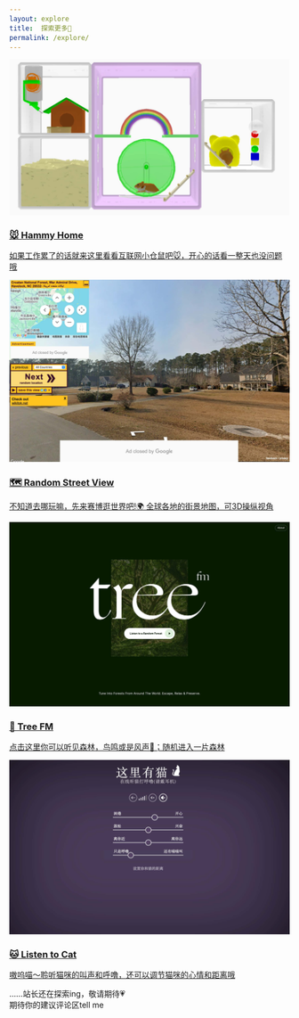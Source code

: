 ```yaml
---
layout: explore
title:  探索更多🚀
permalink: /explore/
---
```

<div class="explore-grid">
  <!-- 卡片1 -->
  <a href="https://hammyhome.com" class="explore-card">
    <img src="/assets/images/explore/HammyHome.jpg" alt="Hammy Home">
    <div class="explore-content">
      <h3>🐭 Hammy Home</h3>
      <p>如果工作累了的话就来这里看看互联网小仓鼠吧🐭，开心的话看一整天也没问题哦</p>
    </div>
  </a>

  <!-- 卡片2 -->
  <a href="https://randomstreetview.com" class="explore-card">
    <img src="/assets/images/explore/RandomStreetView.jpg" alt="Random Street View">
    <div class="explore-content">
      <h3>🗺️ Random Street View</h3>
      <p>不知道去哪玩嘛，先来赛博逛世界吧!🌍 全球各地的街景地图，可3D操纵视角</p>
    </div>
  </a>

  <!-- 卡片3 -->
  <a href="https://www.tree.fm" class="explore-card">
    <img src="/assets/images/explore/TreeFM.jpg" alt="Tree FM">
    <div class="explore-content">
      <h3>🌲 Tree FM</h3>
      <p>点击这里你可以听见森林，鸟鸣或是风声🌳；随机进入一片森林</p>
    </div>
  </a>

  <!-- 卡片4 -->
  <a href="https://m.niucodata.com/cat/cat.php?from=wb" class="explore-card">
    <img src="/assets/images/explore/ListentoCat.jpg" alt="Listen to Cat">
    <div class="explore-content">
      <h3>🐱 Listen to Cat</h3>
      <p>嗷呜喵～聆听猫咪的叫声和呼噜，还可以调节猫咪的心情和距离哦</p>
    </div>
  </a>
</div>

<div class="blank">
<p></p>
</div>

……站长还在探索ing，敬请期待💗   
期待你的建议评论区tell me



